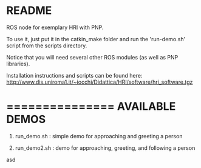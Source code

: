 # README #

ROS node for exemplary HRI with PNP.

To use it, just put it in the catkin_make folder and run the 'run-demo.sh' script
from the scripts directory.

Notice that you will need several other ROS modules (as well as PNP libraries).

Installation instructions and scripts can be found here:
http://www.dis.uniroma1.it/~iocchi/Didattica/HRI/software/hri_software.tgz

===============
AVAILABLE DEMOS
===============

1. run_demo.sh : simple demo for approaching and greeting a person

2. run_demo2.sh : demo for approaching, greeting, and following a person

asd